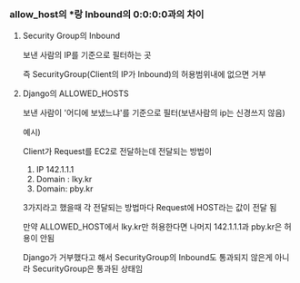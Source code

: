 ### allow_host의 *랑 Inbound의 0:0:0:0과의 차이

1. Security Group의 Inbound

   보낸 사람의 IP를 기준으로 필터하는 곳

   즉 SecurityGroup(Client의 IP가 Inbound)의 허용범위내에 없으면 거부



2. Django의 ALLOWED_HOSTS

   보낸 사람이 '어디에 보냈느냐'를 기준으로 필터(보낸사람의 ip는 신경쓰지 않음)

    

   예시)

   Client가 Request를 EC2로 전달하는데 전달되는 방법이 

   1. IP 142.1.1.1
   2. Domain : lky.kr
   3. Domain: pby.kr

   3가지라고 했을때 각 전달되는 방법마다 Request에 HOST라는 값이 전달 됨

   만약 ALLOWED_HOST에서 lky.kr만 허용한다면 나머지 142.1.1.1과 pby.kr은 허용이 안됨

   Django가 거부했다고 해서 SecurityGroup의 Inbound도 통과되지 않은게 아니라 SecurityGroup은 통과된 상태임